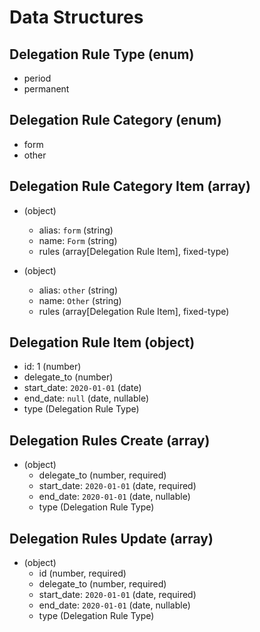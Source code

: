 # Data Structures

## Delegation Rule Type (enum)
  + period
  + permanent

## Delegation Rule Category (enum)
  + form
  + other

## Delegation Rule Category Item (array)

+ (object)
    + alias: `form` (string)
    + name: `Form` (string)
    + rules (array[Delegation Rule Item], fixed-type)

+ (object)
    + alias: `other` (string)
    + name: `Other` (string)
    + rules (array[Delegation Rule Item], fixed-type)

## Delegation Rule Item (object)

+ id: 1 (number)
+ delegate_to (number)
+ start_date: `2020-01-01` (date)
+ end_date: `null` (date, nullable)
+ type (Delegation Rule Type)
  
## Delegation Rules Create (array)
+ (object)
  + delegate_to (number, required)
  + start_date: `2020-01-01` (date, required)
  + end_date: `2020-01-01` (date, nullable)
  + type (Delegation Rule Type)
    
## Delegation Rules Update (array)
+ (object)
  + id (number, required)
  + delegate_to (number, required)
  + start_date: `2020-01-01` (date, required)
  + end_date: `2020-01-01` (date, nullable)
  + type (Delegation Rule Type)
  

